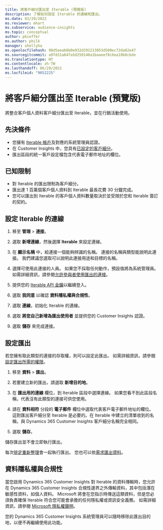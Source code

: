 ```yaml
---
title: 將客戶細分匯出至 Iterable (預覽版)
description: 了解如何設定 Iterable 的連線和匯出。
ms.date: 03/29/2022
ms.reviewer: mhart
ms.subservice: audience-insights
ms.topic: conceptual
author: pkieffer
ms.author: philk
manager: shellyha
ms.openlocfilehash: 98d5aeab6b0e932d291213053d509ec72da82e47
ms.sourcegitcommit: a97d31a647a5d259140a1baaeef8c6ea10b8cbde
ms.translationtype: HT
ms.contentlocale: zh-TW
ms.lasthandoff: 06/29/2022
ms.locfileid: "9052225"
---
```

# <a name="export-segments-to-iterable-preview"></a>將客戶細分匯出至 Iterable (預覽版)

將整合客戶個人資料客戶細分匯出至 Iterable，並在行銷活動使用。

## <a name="prerequisites"></a>先決條件

-   您擁有 [Iterable 帳戶](https://iterable.com/)及對應的系統管理員認證。
-   在 Customer Insights 中，您具有[已設定的客戶細分](segments.md)。
-   匯出區段的統一客戶設定檔包含代表電子郵件地址的欄位。

## <a name="known-limitations"></a>已知限制

- 對 Iterable 的匯出限制為客戶細分。
- 匯出達 1 百萬個客戶個人資料到 Iterable 最長花費 30 分鐘完成。 
- 您可以匯出到 Iterable 的客戶個人資料數量取決於並受限於您和 Iterable 簽訂的契約。

## <a name="set-up-connection-to-iterable"></a>設定 Iterable 的連線

1. 移至 **管理** > **連接**。

1. 選取 **新增連線**，然後選擇 **Iterable** 來設定連線。

1. 在 **顯示名稱** 中，給連接一個能夠辨識的名稱。 連接的名稱與類型能說明此連接。 我們建議您選取可以說明此連接用途和目標的名稱。

1. 選擇可使用此連接的人員。 如果您不採取任何動作，預設值將為系統管理員。 如需詳細資訊，請參閱[允許參與者使用匯出的連接](connections.md#allow-contributors-to-use-a-connection-for-exports)。

1. 提供您的 [Iterable API 金鑰](https://support.iterable.com/hc/en-us/articles/360043464871)以繼續登入。 

1. 選取 **我同意** 以確認 **資料隱私權與合規性**。

1. 選取 **連線**，初始化 Iterable 的連線。

1. 選取 **將您自己新增為匯出使用者** 並提供您的 Customer Insights 認證。

1. 選取 **儲存** 來完成連接。

## <a name="configure-an-export"></a>設定匯出

若您擁有取此類型的連接的存取權，則可以設定此匯出。 如需詳細資訊，請參閱[設定匯出所需的權限](export-destinations.md#set-up-a-new-export)。

1. 移至 **資料** > **匯出**。

1. 若要建立新的匯出，請選取 **新增目的地**。

1. 在 **匯出用的連線** 欄位，到 Iterable 區段中選擇連線。 如果您看不到此區段名稱，代表沒有此類型的連接可供您使用。

3. 請在 **資料相符** 分段的 **電子郵件** 欄位中選取代表客戶電子郵件地址的欄位。 這對匯出客戶細分至 Iterable 是必要的。在 Iterable 中建立的清單收到的名稱，與 Dynamics 365 Customer Insights 客戶細分名稱完全相同。

1. 選取 **儲存**。

儲存匯出並不會立即執行匯出。

每次[排定重新整理](system.md#schedule-tab)會一起執行匯出。 您也可以依[需求匯出資料](export-destinations.md#run-exports-on-demand)。 


## <a name="data-privacy-and-compliance"></a>資料隱私權與合規性

當您啟用 Dynamics 365 Customer Insights 對 Iterable 的資料傳輸時，您允許在 Dynamics 365 Customer Insights 合規性邊界之外傳輸資料，其中包括潛在敏感性資料，如個人資料。 Microsoft 將會在您指示時傳送這類資料，但是您必須負責確保 Iterable 符合您可能會承擔的任何隱私權或資訊安全義務。 如需詳細資訊，請參閱 [Microsoft 隱私權聲明](https://go.microsoft.com/fwlink/?linkid=396732)。

您的 Dynamics 365 Customer Insights 系統管理員可以隨時移除此匯出目的地，以便不再繼續使用此功能。
